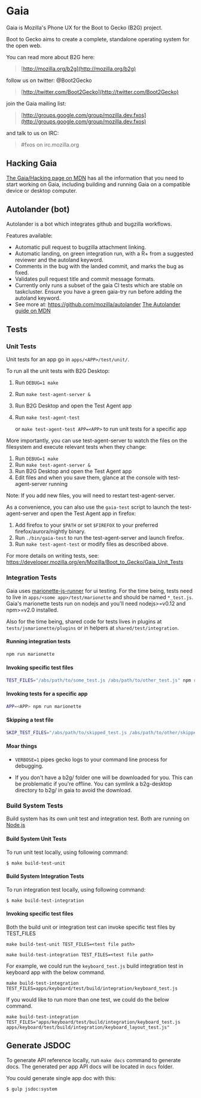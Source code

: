 # Gaia

Gaia is Mozilla's Phone UX for the Boot to Gecko (B2G) project.

Boot to Gecko aims to create a complete, standalone operating system for the open web.

You can read more about B2G here:

> [http://mozilla.org/b2g](http://mozilla.org/b2g)

follow us on twitter: @Boot2Gecko

> [http://twitter.com/Boot2Gecko](http://twitter.com/Boot2Gecko)

join the Gaia mailing list:

> [http://groups.google.com/group/mozilla.dev.fxos](http://groups.google.com/group/mozilla.dev.fxos)

and talk to us on IRC:

>  #fxos on irc.mozilla.org

## Hacking Gaia

[The Gaia/Hacking page on MDN](https://developer.mozilla.org/en-US/docs/Mozilla/Firefox_OS/Platform/Gaia/Hacking) has all the information that you need to start working on Gaia, including building and running Gaia on a compatible device or desktop computer.

## Autolander (bot)

Autolander is a bot which integrates github and bugzilla workflows.

Features available:
  - Automatic pull request to bugzilla attachment linking.
  - Automatic landing, on green integration run, with a R+ from a suggested reviewer and the autoland keyword.
  - Comments in the bug with the landed commit, and marks the bug as fixed.
  - Validates pull request title and commit message formats.
  - Currently only runs a subset of the gaia CI tests which are stable on taskcluster. Ensure you have a green gaia-try run before adding the autoland keyword.
  - See more at: https://github.com/mozilla/autolander [The Autolander guide on MDN](https://developer.mozilla.org/en-US/Firefox_OS/Developing_Gaia/Submitting_a_Gaia_patch#Easy_patch_submission_with_Autolander)


## Tests

### Unit Tests

Unit tests for an app go in `apps/<APP>/test/unit/`.

To run all the unit tests with B2G Desktop:

1. Run `DEBUG=1 make`
2. Run `make test-agent-server &`
3. Run B2G Desktop and open the Test Agent app
4. Run `make test-agent-test`

   or `make test-agent-test APP=<APP>` to run unit tests for a
   specific app

More importantly, you can use test-agent-server to watch the files
on the filesystem and execute relevant tests when they change:

1. Run `DEBUG=1 make`
2. Run `make test-agent-server &`
3. Run B2G Desktop and open the Test Agent app
4. Edit files and when you save them, glance at the console with
   test-agent-server running

Note: If you add new files, you will need to restart test-agent-server.

As a convenience, you can also use the `gaia-test` script to launch the
test-agent-server and open the Test Agent app in firefox:

1. Add firefox to your `$PATH` or set `$FIREFOX` to your preferred
   firefox/aurora/nightly binary.
2. Run `./bin/gaia-test` to run the test-agent-server and launch firefox.
3. Run `make test-agent-test` or modify files as described above.

For more details on writing tests, see:
https://developer.mozilla.org/en/Mozilla/Boot_to_Gecko/Gaia_Unit_Tests

### Integration Tests

Gaia uses
[marionette-js-runner](https://developer.mozilla.org/en-US/Firefox_OS/Automated_testing/Gaia_integration_tests)
for ui testing. For the time being, tests need to live in `apps/<some
app>/test/marionette` and should be named `*_test.js`. Gaia's marionette
tests run on nodejs and you'll need nodejs>=v0.12 and npm>=v2.0 installed.

Also for the time being, shared code for tests lives in plugins at
`tests/jsmarionette/plugins` or in helpers at `shared/test/integration`.

#### Running integration tests

```sh
npm run marionette
```

#### Invoking specific test files

```sh
TEST_FILES="/abs/path/to/some_test.js /abs/path/to/other_test.js" npm run marionette
```

#### Invoking tests for a specific app

```sh
APP=<APP> npm run marionette
```

#### Skipping a test file

```sh
SKIP_TEST_FILES="/abs/path/to/skipped_test.js /abs/path/to/other/skipped_test.js" npm run marionette
```

#### Moar things

+ `VERBOSE=1` pipes gecko logs to your command line process for debugging.

+ If you don't have a b2g/ folder one will be downloaded for you.
  This can be problematic if you're offline. You can symlink a
  b2g-desktop directory to b2g/ in gaia to avoid the download.

### Build System Tests

Build system has its own unit test and integration test. Both are running on [Node.js](http://nodejs.org)

#### Build System Unit Tests

To run unit test locally, using following command:

```
$ make build-test-unit
```

#### Build System Integration Tests

To run integration test locally, using following command:

```
$ make build-test-integration
```

#### Invoking specific test files

Both the build unit or integration test can invoke specific test files by TEST_FILES

```
make build-test-unit TEST_FILES=<test file path>
```

```
make build-test-integration TEST_FILES=<test file path>
```

For example, we could run the `keyboard_test.js` build integration test in keyboard app with the below command.
```
make build-test-integration TEST_FILES=apps/keyboard/test/build/integration/keyboard_test.js
```

If you would like to run more than one test, we could do the below command.
```
make build-test-integration TEST_FILES="apps/keyboard/test/build/integration/keyboard_test.js apps/keyboard/test/build/integration/keyboard_layout_test.js"
```

## Generate JSDOC

To generate API reference locally, run `make docs` command to generate docs. The generated per app API docs will be located in `docs` folder.

You could generate single app doc with this:

```sh
$ gulp jsdoc:system
```
